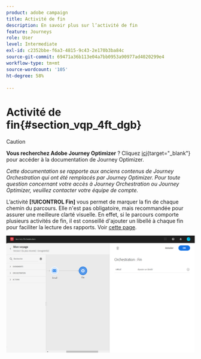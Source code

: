 ```yaml
---
product: adobe campaign
title: Activité de fin
description: En savoir plus sur l’activité de fin
feature: Journeys
role: User
level: Intermediate
exl-id: c2352bbe-f6a3-4815-9c43-2e170b3ba84c
source-git-commit: 69471a36b113e04a7bb0953a90977ad4020299e4
workflow-type: tm+mt
source-wordcount: '105'
ht-degree: 58%

---
```


# Activité de fin{#section_vqp_4ft_dgb}


>[!CAUTION]
>
>**Vous recherchez Adobe Journey Optimizer** ? Cliquez [ici](https://experienceleague.adobe.com/fr/docs/journey-optimizer/using/ajo-home){target="_blank"} pour accéder à la documentation de Journey Optimizer.
>
>
>_Cette documentation se rapporte aux anciens contenus de Journey Orchestration qui ont été remplacés par Journey Optimizer. Pour toute question concernant votre accès à Journey Orchestration ou Journey Optimizer, veuillez contacter votre équipe de compte._



L’activité **[!UICONTROL Fin]** vous permet de marquer la fin de chaque chemin du parcours. Elle n&#39;est pas obligatoire, mais recommandée pour assurer une meilleure clarté visuelle. En effet, si le parcours comporte plusieurs activités de fin, il est conseillé d&#39;ajouter un libellé à chaque fin pour faciliter la lecture des rapports. Voir [cette page](../reporting/about-journey-reports.md).

![](../assets/journey54.png)

